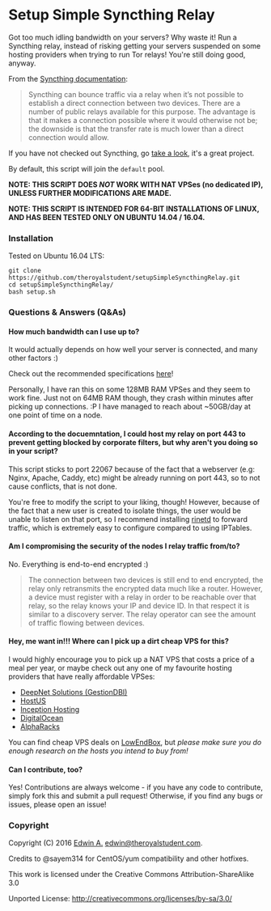 Setup Simple Syncthing Relay
===

Got too much idling bandwidth on your servers? Why waste it! Run a Syncthing relay, instead of risking getting your servers suspended on some hosting providers when trying to run Tor relays! You're still doing good, anyway.

From the [Syncthing documentation](https://docs.syncthing.net/users/relaying.html):

> Syncthing can bounce traffic via a relay when it’s not possible to establish a direct connection between two devices. There are a number of public relays available for this purpose. The advantage is that it makes a connection possible where it would otherwise not be; the downside is that the transfer rate is much lower than a direct connection would allow.

If you have not checked out Syncthing, go [take a look](https://github.com/syncthing/syncthing), it's a great project.

By default, this script will join the `default` pool.

**NOTE: THIS SCRIPT DOES _NOT_ WORK WITH NAT VPSes (no dedicated IP), UNLESS FURTHER MODIFICATIONS ARE MADE.**

**NOTE: THIS SCRIPT IS INTENDED FOR 64-BIT INSTALLATIONS OF LINUX, AND HAS BEEN TESTED ONLY ON UBUNTU 14.04 / 16.04.**

### Installation

Tested on Ubuntu 16.04 LTS:

```
git clone https://github.com/theroyalstudent/setupSimpleSyncthingRelay.git
cd setupSimpleSyncthingRelay/
bash setup.sh
```

### Questions & Answers (Q&As)

#### How much bandwidth can I use up to?

It would actually depends on how well your server is connected, and many other factors :)

Check out the recommended specifications [here](https://docs.syncthing.net/users/relaysrv.html#custom-relaysrv)!

Personally, I have ran this on some 128MB RAM VPSes and they seem to work fine. Just not on 64MB RAM though, they crash within minutes after picking up connections. :P I have managed to reach about ~50GB/day at one point of time on a node.

#### According to the docuemntation, I could host my relay on port 443 to prevent getting blocked by corporate filters, but why aren't you doing so in your script?

This script sticks to port 22067 because of the fact that a webserver (e.g: Nginx, Apache, Caddy, etc) might be already running on port 443, so to not cause conflicts, that is not done.

You're free to modify the script to your liking, though! However, because of the fact that a new user is created to isolate things, the user would be unable to listen on that port, so I recommend installing [rinetd](https://www.howtoforge.com/port-forwarding-with-rinetd-on-debian-etch) to forward traffic, which is extremely easy to configure compared to using IPTables.

#### Am I compromising the security of the nodes I relay traffic from/to?

No. Everything is end-to-end encrypted :)

> The connection between two devices is still end to end encrypted, the relay only retransmits the encrypted data much like a router. However, a device must register with a relay in order to be reachable over that relay, so the relay knows your IP and device ID. In that respect it is similar to a discovery server. The relay operator can see the amount of traffic flowing between devices.

#### Hey, me want in!!! Where can I pick up a dirt cheap VPS for this?

I would highly encourage you to pick up a NAT VPS that costs a price of a meal per year, or maybe check out any one of my favourite hosting providers that have really affordable VPSes:

- [DeepNet Solutions (GestionDBI)](https://www.deepnetsolutions.com)
- [HostUS](https://hostus.us)
- [Inception Hosting](https://inceptionhosting.com)
- [DigitalOcean](https://www.digitalocean.com)
- [AlphaRacks](https://alpharacks.com/)

You can find cheap VPS deals on [LowEndBox](https://lowendbox.com/), but _please make sure you do enough research on the hosts you intend to buy from!_

#### Can I contribute, too?

Yes! Contributions are always welcome - if you have any code to contribute, simply fork this and submit a pull request! Otherwise, if you find any bugs or issues, please open an issue!

### Copyright

Copyright (C) 2016 [Edwin A.](https://theroyalstudent.com) <edwin@theroyalstudent.com>.

Credits to @sayem314 for CentOS/yum compatibility and other hotfixes.

This work is licensed under the Creative Commons Attribution-ShareAlike 3.0

Unported License: http://creativecommons.org/licenses/by-sa/3.0/